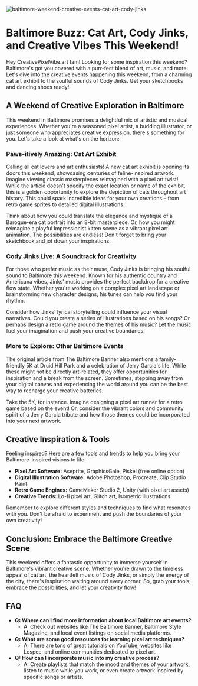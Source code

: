 ![baltimore-weekend-creative-events-cat-art-cody-jinks](https://images.pexels.com/photos/5715115/pexels-photo-5715115.jpeg?auto=compress&cs=tinysrgb&fit=crop&h=627&w=1200)

# Baltimore Buzz: Cat Art, Cody Jinks, and Creative Vibes This Weekend!

Hey CreativePixelVibe.art fam! Looking for some inspiration this weekend? Baltimore's got you covered with a purr-fect blend of art, music, and more. Let's dive into the creative events happening this weekend, from a charming cat art exhibit to the soulful sounds of Cody Jinks. Get your sketchbooks and dancing shoes ready!

## A Weekend of Creative Exploration in Baltimore

This weekend in Baltimore promises a delightful mix of artistic and musical experiences. Whether you're a seasoned pixel artist, a budding illustrator, or just someone who appreciates creative expression, there's something for you. Let's take a look at what's on the horizon:

### Paws-itively Amazing: Cat Art Exhibit

Calling all cat lovers and art enthusiasts! A new cat art exhibit is opening its doors this weekend, showcasing centuries of feline-inspired artwork. Imagine viewing classic masterpieces reimagined with a pixel art twist! While the article doesn't specify the exact location or name of the exhibit, this is a golden opportunity to explore the depiction of cats throughout art history. This could spark incredible ideas for your own creations – from retro game sprites to detailed digital illustrations.

Think about how you could translate the elegance and mystique of a Baroque-era cat portrait into an 8-bit masterpiece. Or, how you might reimagine a playful Impressionist kitten scene as a vibrant pixel art animation. The possibilities are endless! Don't forget to bring your sketchbook and jot down your inspirations.

### Cody Jinks Live: A Soundtrack for Creativity

For those who prefer music as their muse, Cody Jinks is bringing his soulful sound to Baltimore this weekend. Known for his authentic country and Americana vibes, Jinks' music provides the perfect backdrop for a creative flow state. Whether you're working on a complex pixel art landscape or brainstorming new character designs, his tunes can help you find your rhythm.

Consider how Jinks' lyrical storytelling could influence your visual narratives. Could you create a series of illustrations based on his songs? Or perhaps design a retro game around the themes of his music? Let the music fuel your imagination and push your creative boundaries.

### More to Explore: Other Baltimore Events

The original article from The Baltimore Banner also mentions a family-friendly 5K at Druid Hill Park and a celebration of Jerry Garcia's life. While these might not be directly art-related, they offer opportunities for inspiration and a break from the screen. Sometimes, stepping away from your digital canvas and experiencing the world around you can be the best way to recharge your creative batteries.

Take the 5K, for instance. Imagine designing a pixel art runner for a retro game based on the event! Or, consider the vibrant colors and community spirit of a Jerry Garcia tribute and how those themes could be incorporated into your next artwork.

## Creative Inspiration & Tools

Feeling inspired? Here are a few tools and trends to help you bring your Baltimore-inspired visions to life:

*   **Pixel Art Software:** Aseprite, GraphicsGale, Piskel (free online option)
*   **Digital Illustration Software:** Adobe Photoshop, Procreate, Clip Studio Paint
*   **Retro Game Engines:** GameMaker Studio 2, Unity (with pixel art assets)
*   **Creative Trends:** Lo-fi pixel art, Glitch art, Isometric illustrations

Remember to explore different styles and techniques to find what resonates with you. Don't be afraid to experiment and push the boundaries of your own creativity!

## Conclusion: Embrace the Baltimore Creative Scene

This weekend offers a fantastic opportunity to immerse yourself in Baltimore's vibrant creative scene. Whether you're drawn to the timeless appeal of cat art, the heartfelt music of Cody Jinks, or simply the energy of the city, there's inspiration waiting around every corner. So, grab your tools, embrace the possibilities, and let your creativity flow!

## FAQ

*   **Q: Where can I find more information about local Baltimore art events?**
    *   A: Check out websites like The Baltimore Banner, Baltimore Style Magazine, and local event listings on social media platforms.
*   **Q: What are some good resources for learning pixel art techniques?**
    *   A: There are tons of great tutorials on YouTube, websites like Lospec, and online communities dedicated to pixel art.
*   **Q: How can I incorporate music into my creative process?**
    *   A: Create playlists that match the mood and themes of your artwork, listen to music while you work, or even create artwork inspired by specific songs or artists.
